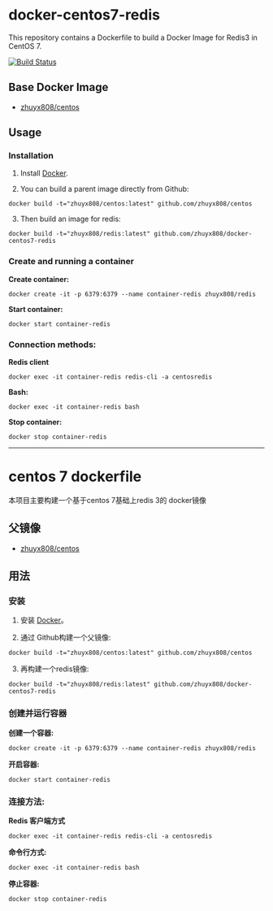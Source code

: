 # docker-centos7-redis

This repository contains a Dockerfile to build a Docker Image for Redis3 in CentOS 7.

[![Build Status](https://travis-ci.org/zhuyx808/docker-centos7-redis.svg?branch=master)](https://travis-ci.org/zhuyx808/docker-centos7-redis)

## Base Docker Image

* [zhuyx808/centos](https://github.com/zhuyx808/centos)

## Usage

### Installation

1. Install [Docker](https://www.docker.com/).

2. You can build a parent image directly from Github:

```
docker build -t="zhuyx808/centos:latest" github.com/zhuyx808/centos
```

3. Then build an image for redis:

```
docker build -t="zhuyx808/redis:latest" github.com/zhuyx808/docker-centos7-redis
```

### Create and running a container

**Create container:**

```
docker create -it -p 6379:6379 --name container-redis zhuyx808/redis
```

**Start container:**

```
docker start container-redis
```


### Connection methods:

**Redis client**

```
docker exec -it container-redis redis-cli -a centosredis
```

**Bash:**

```
docker exec -it container-redis bash
```

**Stop container:**

```
docker stop container-redis
```

***
# centos 7 dockerfile

本项目主要构建一个基于centos 7基础上redis 3的 docker镜像

## 父镜像

* [zhuyx808/centos](https://github.com/zhuyx808/centos)

## 用法

### 安装

1. 安装 [Docker](https://www.docker.com/)。

2. 通过 Github构建一个父镜像:

```
docker build -t="zhuyx808/centos:latest" github.com/zhuyx808/centos
```

3. 再构建一个redis镜像:

```
docker build -t="zhuyx808/redis:latest" github.com/zhuyx808/docker-centos7-redis
```

### 创建并运行容器

**创建一个容器:**

```
docker create -it -p 6379:6379 --name container-redis zhuyx808/redis
```

**开启容器:**

```
docker start container-redis
```


### 连接方法:

**Redis 客户端方式**

```
docker exec -it container-redis redis-cli -a centosredis
```

**命令行方式:**

```
docker exec -it container-redis bash
```

**停止容器:**

```
docker stop container-redis
```
